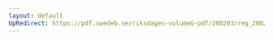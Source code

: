 ```yaml
---
layout: default
UpRedirect: https://pdf.swedeb.se/riksdagen-volumeG-pdf/200203/reg_200203/reg_200203_0056.pdf
---
```

